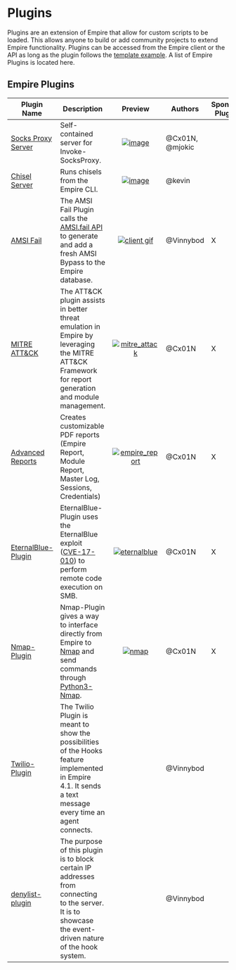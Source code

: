 # Plugins

Plugins are an extension of Empire that allow for custom scripts to be loaded.
This allows anyone to build or add community projects to extend Empire functionality.
Plugins can be accessed from the Empire client or the API as long as the plugin follows
the [template example](https://github.com/BC-SECURITY/Empire/blob/master/empire/server/plugins/example.py). A list of Empire Plugins is located here.

## Empire Plugins

| Plugin Name                                                                  | Description                                                                                                                                                                                |                                                                                                              Preview                                                                                                              | Authors         | Sponsor Plugin |
| ---------------------------------------------------------------------------- | ------------------------------------------------------------------------------------------------------------------------------------------------------------------------------------------ | :-------------------------------------------------------------------------------------------------------------------------------------------------------------------------------------------------------------------------------: | --------------- | -------------- |
| [Socks Proxy Server](https://github.com/BC-SECURITY/SocksProxyServer-Plugin) | Self-contained server for Invoke-SocksProxy.                                                                                                                                               |      [![image](https://user-images.githubusercontent.com/20302208/120247213-8ffa7100-c227-11eb-8a7a-5f0de195f2e9.gif)](https://user-images.githubusercontent.com/20302208/120247213-8ffa7100-c227-11eb-8a7a-5f0de195f2e9.gif)     | @Cx01N, @mjokic |                |
| [Chisel Server](https://github.com/BC-SECURITY/ChiselServer-Plugin)          | Runs chisels from the Empire CLI.                                                                                                                                                          |      [![image](https://user-images.githubusercontent.com/20302208/120249004-3c3f5600-c22e-11eb-962c-c9107c77b624.gif)](https://user-images.githubusercontent.com/20302208/120249004-3c3f5600-c22e-11eb-962c-c9107c77b624.gif)     | @kevin          |                |
| [AMSI Fail](https://github.com/BC-SECURITY/AmsiFail-Plugin)                  | The AMSI Fail Plugin calls the [AMSI.fail API](https://github.com/Flangvik/AMSI.fail) to generate and add a fresh AMSI Bypass to the Empire database.                                      |    [![client gif](https://user-images.githubusercontent.com/9831420/119946884-f2afec00-bf4b-11eb-9267-5aff2d45e4ba.gif)](https://user-images.githubusercontent.com/9831420/119946884-f2afec00-bf4b-11eb-9267-5aff2d45e4ba.gif)    | @Vinnybod       | X              |
| [MITRE ATT\&CK](https://github.com/BC-SECURITY/Attack-Plugin)                | The ATT\&CK plugin assists in better threat emulation in Empire by leveraging the MITRE ATT\&CK Framework for report generation and module management.                                     |  [![mitre\_attack](https://user-images.githubusercontent.com/20302208/122619115-8acd5c80-d044-11eb-8798-142afb07874f.gif)](https://user-images.githubusercontent.com/20302208/122619115-8acd5c80-d044-11eb-8798-142afb07874f.gif) | @Cx01N          | X              |
| [Advanced Reports](https://github.com/BC-SECURITY/Report-Generation-Plugin)  | Creates customizable PDF reports (Empire Report, Module Report, Master Log, Sessions, Credentials)                                                                                         | [![empire\_report](https://user-images.githubusercontent.com/20302208/122622654-36c77580-d04e-11eb-81fa-d0acc0ac5ece.gif)](https://user-images.githubusercontent.com/20302208/122622654-36c77580-d04e-11eb-81fa-d0acc0ac5ece.gif) | @Cx01N          | X              |
| [EternalBlue-Plugin](https://github.com/BC-SECURITY/EternalBlue-Plugin)      | EternalBlue-Plugin uses the EternalBlue exploit ([CVE-17-010](https://docs.microsoft.com/en-us/security-updates/securitybulletins/2017/ms17-010)) to perform remote code execution on SMB. |   [![eternalblue](https://user-images.githubusercontent.com/20302208/121796319-e1621300-cbcc-11eb-906d-dd73e9ea1035.gif)](https://user-images.githubusercontent.com/20302208/121796319-e1621300-cbcc-11eb-906d-dd73e9ea1035.gif)  | @Cx01N          | X              |
| [Nmap-Plugin](https://github.com/BC-SECURITY/Nmap-Plugin)                    | Nmap-Plugin gives a way to interface directly from Empire to [Nmap](https://nmap.org/) and send commands through [Python3-Nmap](https://github.com/nmmapper/python3-nmap).                 |      [![nmap](https://user-images.githubusercontent.com/20302208/120945236-1feb5f80-c6ed-11eb-9ca3-160c66d4c447.gif)](https://user-images.githubusercontent.com/20302208/120945236-1feb5f80-c6ed-11eb-9ca3-160c66d4c447.gif)      | @Cx01N          | X              |
| [Twilio-Plugin](https://github.com/BC-SECURITY/Twilio-Plugin)                | The Twilio Plugin is meant to show the possibilities of the Hooks feature implemented in Empire 4.1. It sends a text message every time an agent connects.                                 |                                                                                                                                                                                                                                   | @Vinnybod       |                |
| [denylist-plugin](https://github.com/BC-SECURITY/denylist-plugin)            | The purpose of this plugin is to block certain IP addresses from connecting to the server. It is to showcase the event-driven nature of the hook system.                                   |                                                                                                                                                                                                                                   | @Vinnybod       |                |
